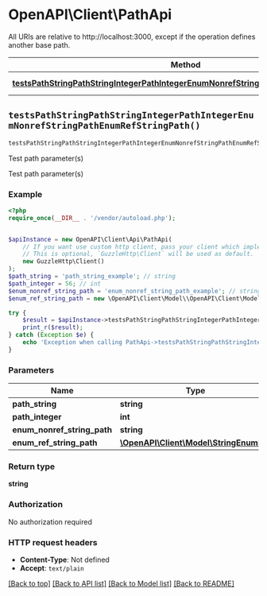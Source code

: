 # OpenAPI\Client\PathApi

All URIs are relative to http://localhost:3000, except if the operation defines another base path.

| Method | HTTP request | Description |
| ------------- | ------------- | ------------- |
| [**testsPathStringPathStringIntegerPathIntegerEnumNonrefStringPathEnumRefStringPath()**](PathApi.md#testsPathStringPathStringIntegerPathIntegerEnumNonrefStringPathEnumRefStringPath) | **GET** /path/string/{path_string}/integer/{path_integer}/{enum_nonref_string_path}/{enum_ref_string_path} | Test path parameter(s) |


## `testsPathStringPathStringIntegerPathIntegerEnumNonrefStringPathEnumRefStringPath()`

```php
testsPathStringPathStringIntegerPathIntegerEnumNonrefStringPathEnumRefStringPath($path_string, $path_integer, $enum_nonref_string_path, $enum_ref_string_path): string
```

Test path parameter(s)

Test path parameter(s)

### Example

```php
<?php
require_once(__DIR__ . '/vendor/autoload.php');


$apiInstance = new OpenAPI\Client\Api\PathApi(
    // If you want use custom http client, pass your client which implements `GuzzleHttp\ClientInterface`.
    // This is optional, `GuzzleHttp\Client` will be used as default.
    new GuzzleHttp\Client()
);
$path_string = 'path_string_example'; // string
$path_integer = 56; // int
$enum_nonref_string_path = 'enum_nonref_string_path_example'; // string
$enum_ref_string_path = new \OpenAPI\Client\Model\\OpenAPI\Client\Model\StringEnumRef(); // \OpenAPI\Client\Model\StringEnumRef

try {
    $result = $apiInstance->testsPathStringPathStringIntegerPathIntegerEnumNonrefStringPathEnumRefStringPath($path_string, $path_integer, $enum_nonref_string_path, $enum_ref_string_path);
    print_r($result);
} catch (Exception $e) {
    echo 'Exception when calling PathApi->testsPathStringPathStringIntegerPathIntegerEnumNonrefStringPathEnumRefStringPath: ', $e->getMessage(), PHP_EOL;
}
```

### Parameters

| Name | Type | Description  | Notes |
| ------------- | ------------- | ------------- | ------------- |
| **path_string** | **string**|  | |
| **path_integer** | **int**|  | |
| **enum_nonref_string_path** | **string**|  | |
| **enum_ref_string_path** | [**\OpenAPI\Client\Model\StringEnumRef**](../Model/.md)|  | |

### Return type

**string**

### Authorization

No authorization required

### HTTP request headers

- **Content-Type**: Not defined
- **Accept**: `text/plain`

[[Back to top]](#) [[Back to API list]](../../README.md#endpoints)
[[Back to Model list]](../../README.md#models)
[[Back to README]](../../README.md)
